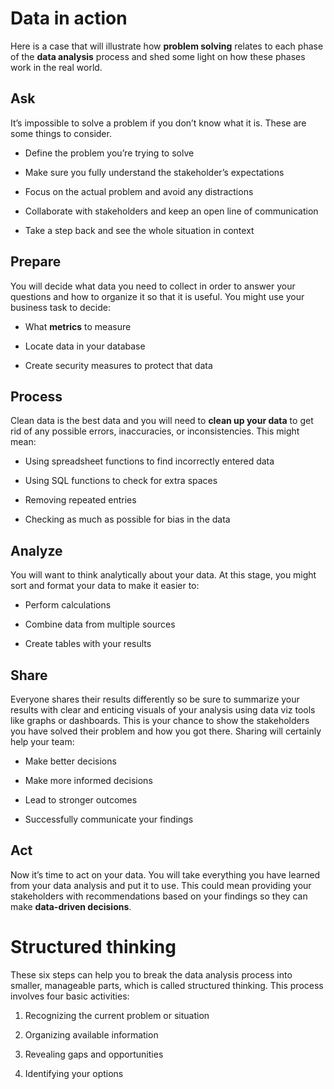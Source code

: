 # Data in action

Here is a case that will illustrate how **problem solving** relates to each phase of the **data analysis** process and shed some light on how these phases work in the real world.

## Ask

It’s impossible to solve a problem if you don’t know what it is. These are some things to consider.

- Define the problem you’re trying to solve

- Make sure you fully understand the stakeholder’s expectations

- Focus on the actual problem and avoid any distractions

- Collaborate with stakeholders and keep an open line of communication

- Take a step back and see the whole situation in context

## Prepare

You will decide what data you need to collect in order to answer your questions and how to organize it so that it is useful. You might use your business task to decide:

- What **metrics** to measure

- Locate data in your database

- Create security measures to protect that data

## Process

Clean data is the best data and you will need to **clean up your data** to get rid of any possible errors, inaccuracies, or inconsistencies. This might mean:

- Using spreadsheet functions to find incorrectly entered data

- Using SQL functions to check for extra spaces

- Removing repeated entries

- Checking as much as possible for bias in the data

## Analyze

You will want to think analytically about your data. At this stage, you might sort and format your data to make it easier to:

- Perform calculations

- Combine data from multiple sources

- Create tables with your results

## Share

Everyone shares their results differently so be sure to summarize your results with clear and enticing visuals of your analysis using data viz tools like graphs or dashboards. This is your chance to show the stakeholders you have solved their problem and how you got there. Sharing will certainly help your team:

- Make better decisions

- Make more informed decisions

- Lead to stronger outcomes

- Successfully communicate your findings

## Act

Now it’s time to act on your data. You will take everything you have learned from your data analysis and put it to use. This could mean providing your stakeholders with recommendations based on your findings so they can make **data-driven decisions**.

# Structured thinking

These six steps can help you to break the data analysis process into smaller, manageable parts, which is called structured thinking. This process involves four basic activities:

1. Recognizing the current problem or situation

2. Organizing available information

3. Revealing gaps and opportunities

4. Identifying your options
